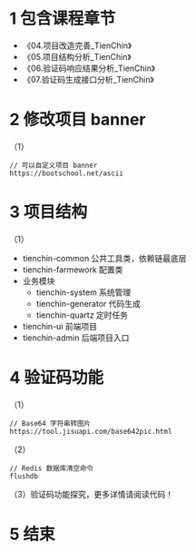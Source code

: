 # 1 包含课程章节

* 《04.项目改造完善_TienChin》
* 《05.项目结构分析_TienChin》
* 《06.验证码响应结果分析_TienChin》
* 《07.验证码生成接口分析_TienChin》

# 2 修改项目 banner

（1）
```text
// 可以自定义项目 banner
https://bootschool.net/ascii
```

# 3 项目结构

（1）
* tienchin-common 公共工具类，依赖链最底层
* tienchin-farmework 配置类
* 业务模块
  - tienchin-system 系统管理
  - tienchin-generator 代码生成
  - tienchin-quartz 定时任务
* tienchin-ui 前端项目
* tienchin-admin 后端项目入口 

# 4 验证码功能

（1）
```text
// Base64 字符串转图片
https://tool.jisuapi.com/base642pic.html
```

（2）
```text
// Redis 数据库清空命令
flushdb
```

（3）验证码功能探究，更多详情请阅读代码！

# 5 结束
